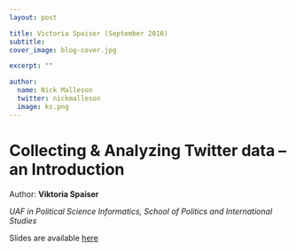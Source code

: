 ```yaml
---
layout: post

title: Victoria Spaiser (September 2016)
subtitle: 
cover_image: blog-cover.jpg

excerpt: ""

author:
  name: Nick Malleson
  twitter: nickmalleson
  image: ks.png
---
```


# Collecting & Analyzing Twitter data – an Introduction

Author: **Viktoria Spaiser**_UAF in Political Science Informatics, School of Politics and International Studies_

Slides are available [here]({{site.baseurl}}/slides/2016-09-28-V_Spaiser.pdf)